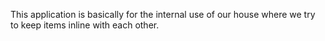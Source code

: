 This application is basically for the internal use of our house where we try to keep items inline with each other.
